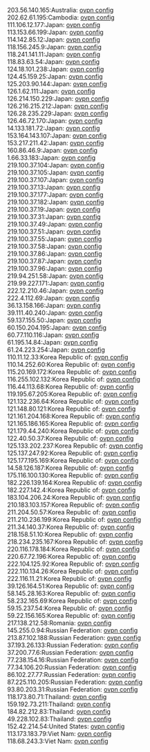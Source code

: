 203.56.140.165:Australia: [ovpn config](vpn/203_56_140_165.ovpn)  
202.62.61.195:Cambodia: [ovpn config](vpn/202_62_61_195.ovpn)  
111.106.12.177:Japan: [ovpn config](vpn/111_106_12_177.ovpn)  
113.153.66.199:Japan: [ovpn config](vpn/113_153_66_199.ovpn)  
114.142.85.12:Japan: [ovpn config](vpn/114_142_85_12.ovpn)  
118.156.245.9:Japan: [ovpn config](vpn/118_156_245_9.ovpn)  
118.241.141.11:Japan: [ovpn config](vpn/118_241_141_11.ovpn)  
118.83.63.54:Japan: [ovpn config](vpn/118_83_63_54.ovpn)  
124.18.101.238:Japan: [ovpn config](vpn/124_18_101_238.ovpn)  
124.45.159.25:Japan: [ovpn config](vpn/124_45_159_25.ovpn)  
125.203.90.144:Japan: [ovpn config](vpn/125_203_90_144.ovpn)  
126.1.62.111:Japan: [ovpn config](vpn/126_1_62_111.ovpn)  
126.214.150.229:Japan: [ovpn config](vpn/126_214_150_229.ovpn)  
126.216.215.212:Japan: [ovpn config](vpn/126_216_215_212.ovpn)  
126.28.235.229:Japan: [ovpn config](vpn/126_28_235_229.ovpn)  
126.46.72.170:Japan: [ovpn config](vpn/126_46_72_170.ovpn)  
14.133.181.72:Japan: [ovpn config](vpn/14_133_181_72.ovpn)  
153.164.143.107:Japan: [ovpn config](vpn/153_164_143_107.ovpn)  
153.217.211.42:Japan: [ovpn config](vpn/153_217_211_42.ovpn)  
160.86.46.9:Japan: [ovpn config](vpn/160_86_46_9.ovpn)  
1.66.33.183:Japan: [ovpn config](vpn/1_66_33_183.ovpn)  
219.100.37.104:Japan: [ovpn config](vpn/219_100_37_104.ovpn)  
219.100.37.105:Japan: [ovpn config](vpn/219_100_37_105.ovpn)  
219.100.37.107:Japan: [ovpn config](vpn/219_100_37_107.ovpn)  
219.100.37.13:Japan: [ovpn config](vpn/219_100_37_13.ovpn)  
219.100.37.177:Japan: [ovpn config](vpn/219_100_37_177.ovpn)  
219.100.37.182:Japan: [ovpn config](vpn/219_100_37_182.ovpn)  
219.100.37.19:Japan: [ovpn config](vpn/219_100_37_19.ovpn)  
219.100.37.31:Japan: [ovpn config](vpn/219_100_37_31.ovpn)  
219.100.37.49:Japan: [ovpn config](vpn/219_100_37_49.ovpn)  
219.100.37.51:Japan: [ovpn config](vpn/219_100_37_51.ovpn)  
219.100.37.55:Japan: [ovpn config](vpn/219_100_37_55.ovpn)  
219.100.37.58:Japan: [ovpn config](vpn/219_100_37_58.ovpn)  
219.100.37.86:Japan: [ovpn config](vpn/219_100_37_86.ovpn)  
219.100.37.87:Japan: [ovpn config](vpn/219_100_37_87.ovpn)  
219.100.37.96:Japan: [ovpn config](vpn/219_100_37_96.ovpn)  
219.94.251.58:Japan: [ovpn config](vpn/219_94_251_58.ovpn)  
219.99.227.171:Japan: [ovpn config](vpn/219_99_227_171.ovpn)  
222.12.210.46:Japan: [ovpn config](vpn/222_12_210_46.ovpn)  
222.4.112.69:Japan: [ovpn config](vpn/222_4_112_69.ovpn)  
36.13.158.166:Japan: [ovpn config](vpn/36_13_158_166.ovpn)  
39.111.40.240:Japan: [ovpn config](vpn/39_111_40_240.ovpn)  
59.137.155.50:Japan: [ovpn config](vpn/59_137_155_50.ovpn)  
60.150.204.195:Japan: [ovpn config](vpn/60_150_204_195.ovpn)  
60.77.110.116:Japan: [ovpn config](vpn/60_77_110_116.ovpn)  
61.195.14.84:Japan: [ovpn config](vpn/61_195_14_84.ovpn)  
61.24.223.254:Japan: [ovpn config](vpn/61_24_223_254.ovpn)  
110.11.12.33:Korea Republic of: [ovpn config](vpn/110_11_12_33.ovpn)  
110.14.252.60:Korea Republic of: [ovpn config](vpn/110_14_252_60.ovpn)  
115.20.169.172:Korea Republic of: [ovpn config](vpn/115_20_169_172.ovpn)  
116.255.102.132:Korea Republic of: [ovpn config](vpn/116_255_102_132.ovpn)  
116.44.113.68:Korea Republic of: [ovpn config](vpn/116_44_113_68.ovpn)  
119.195.67.205:Korea Republic of: [ovpn config](vpn/119_195_67_205.ovpn)  
121.132.236.64:Korea Republic of: [ovpn config](vpn/121_132_236_64.ovpn)  
121.148.80.121:Korea Republic of: [ovpn config](vpn/121_148_80_121.ovpn)  
121.161.204.168:Korea Republic of: [ovpn config](vpn/121_161_204_168.ovpn)  
121.165.186.165:Korea Republic of: [ovpn config](vpn/121_165_186_165.ovpn)  
121.179.44.240:Korea Republic of: [ovpn config](vpn/121_179_44_240.ovpn)  
122.40.50.37:Korea Republic of: [ovpn config](vpn/122_40_50_37.ovpn)  
125.133.202.237:Korea Republic of: [ovpn config](vpn/125_133_202_237.ovpn)  
125.137.247.92:Korea Republic of: [ovpn config](vpn/125_137_247_92.ovpn)  
125.177.195.169:Korea Republic of: [ovpn config](vpn/125_177_195_169.ovpn)  
14.58.126.187:Korea Republic of: [ovpn config](vpn/14_58_126_187.ovpn)  
175.116.100.130:Korea Republic of: [ovpn config](vpn/175_116_100_130.ovpn)  
182.226.139.164:Korea Republic of: [ovpn config](vpn/182_226_139_164.ovpn)  
182.227.142.4:Korea Republic of: [ovpn config](vpn/182_227_142_4.ovpn)  
183.104.206.24:Korea Republic of: [ovpn config](vpn/183_104_206_24.ovpn)  
210.183.103.157:Korea Republic of: [ovpn config](vpn/210_183_103_157.ovpn)  
211.204.50.57:Korea Republic of: [ovpn config](vpn/211_204_50_57.ovpn)  
211.210.236.199:Korea Republic of: [ovpn config](vpn/211_210_236_199.ovpn)  
211.34.140.37:Korea Republic of: [ovpn config](vpn/211_34_140_37.ovpn)  
218.158.51.10:Korea Republic of: [ovpn config](vpn/218_158_51_10.ovpn)  
218.234.235.167:Korea Republic of: [ovpn config](vpn/218_234_235_167.ovpn)  
220.116.178.184:Korea Republic of: [ovpn config](vpn/220_116_178_184.ovpn)  
220.67.72.196:Korea Republic of: [ovpn config](vpn/220_67_72_196.ovpn)  
222.104.125.92:Korea Republic of: [ovpn config](vpn/222_104_125_92.ovpn)  
222.110.134.26:Korea Republic of: [ovpn config](vpn/222_110_134_26.ovpn)  
222.116.11.21:Korea Republic of: [ovpn config](vpn/222_116_11_21.ovpn)  
39.126.164.51:Korea Republic of: [ovpn config](vpn/39_126_164_51.ovpn)  
58.145.28.163:Korea Republic of: [ovpn config](vpn/58_145_28_163.ovpn)  
58.232.165.69:Korea Republic of: [ovpn config](vpn/58_232_165_69.ovpn)  
59.15.237.54:Korea Republic of: [ovpn config](vpn/59_15_237_54.ovpn)  
59.22.156.165:Korea Republic of: [ovpn config](vpn/59_22_156_165.ovpn)  
217.138.212.58:Romania: [ovpn config](vpn/217_138_212_58.ovpn)  
145.255.0.94:Russian Federation: [ovpn config](vpn/145_255_0_94.ovpn)  
213.87.102.188:Russian Federation: [ovpn config](vpn/213_87_102_188.ovpn)  
37.193.26.133:Russian Federation: [ovpn config](vpn/37_193_26_133.ovpn)  
37.200.77.6:Russian Federation: [ovpn config](vpn/37_200_77_6.ovpn)  
77.238.154.16:Russian Federation: [ovpn config](vpn/77_238_154_16.ovpn)  
77.34.106.20:Russian Federation: [ovpn config](vpn/77_34_106_20.ovpn)  
86.102.27.77:Russian Federation: [ovpn config](vpn/86_102_27_77.ovpn)  
87.225.110.205:Russian Federation: [ovpn config](vpn/87_225_110_205.ovpn)  
93.80.203.31:Russian Federation: [ovpn config](vpn/93_80_203_31.ovpn)  
118.173.80.71:Thailand: [ovpn config](vpn/118_173_80_71.ovpn)  
159.192.73.211:Thailand: [ovpn config](vpn/159_192_73_211.ovpn)  
184.82.212.83:Thailand: [ovpn config](vpn/184_82_212_83.ovpn)  
49.228.102.83:Thailand: [ovpn config](vpn/49_228_102_83.ovpn)  
152.42.214.54:United States: [ovpn config](vpn/152_42_214_54.ovpn)  
113.173.183.79:Viet Nam: [ovpn config](vpn/113_173_183_79.ovpn)  
118.68.243.3:Viet Nam: [ovpn config](vpn/118_68_243_3.ovpn)  
